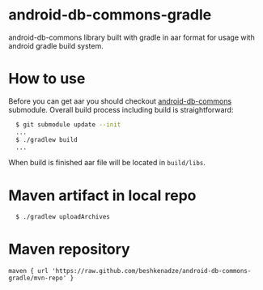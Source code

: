android-db-commons-gradle
========================

android-db-commons library built with gradle in aar format for usage with android gradle build system.

How to use
=======================
Before you can get aar you should checkout [android-db-commons](https://github.com/futuresimple/android-db-commons) submodule. Overall build process including build is straightforward:
```bash
  $ git submodule update --init
  ...
  $ ./gradlew build
  ...
```

When build is finished aar file will be located in `build/libs`.

Maven artifact in local repo
======================

```bash
  $ ./gradlew uploadArchives
```

Maven repository
=====================
```
maven { url 'https://raw.github.com/beshkenadze/android-db-commons-gradle/mvn-repo' }
```
